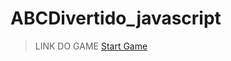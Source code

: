 # ABCDivertido_javascript

> LINK DO GAME
<a target="_blank" href="https://thebinario.github.io/ABCDivertido_javascript/"  >Start Game</a>
